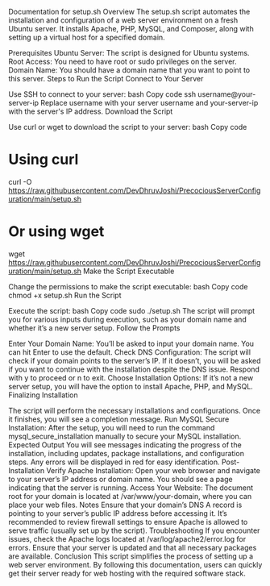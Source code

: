 Documentation for setup.sh
Overview
The setup.sh script automates the installation and configuration of a web server environment on a fresh Ubuntu server. It installs Apache, PHP, MySQL, and Composer, along with setting up a virtual host for a specified domain.

Prerequisites
Ubuntu Server: The script is designed for Ubuntu systems.
Root Access: You need to have root or sudo privileges on the server.
Domain Name: You should have a domain name that you want to point to this server.
Steps to Run the Script
Connect to Your Server

Use SSH to connect to your server:
bash
Copy code
ssh username@your-server-ip
Replace username with your server username and your-server-ip with the server's IP address.
Download the Script

Use curl or wget to download the script to your server:
bash
Copy code
# Using curl
curl -O https://raw.githubusercontent.com/DevDhruvJoshi/PrecociousServerConfiguration/main/setup.sh

# Or using wget
wget https://raw.githubusercontent.com/DevDhruvJoshi/PrecociousServerConfiguration/main/setup.sh
Make the Script Executable

Change the permissions to make the script executable:
bash
Copy code
chmod +x setup.sh
Run the Script

Execute the script:
bash
Copy code
sudo ./setup.sh
The script will prompt you for various inputs during execution, such as your domain name and whether it’s a new server setup.
Follow the Prompts

Enter Your Domain Name: You’ll be asked to input your domain name. You can hit Enter to use the default.
Check DNS Configuration: The script will check if your domain points to the server’s IP. If it doesn’t, you will be asked if you want to continue with the installation despite the DNS issue. Respond with y to proceed or n to exit.
Choose Installation Options: If it’s not a new server setup, you will have the option to install Apache, PHP, and MySQL.
Finalizing Installation

The script will perform the necessary installations and configurations. Once it finishes, you will see a completion message.
Run MySQL Secure Installation: After the setup, you will need to run the command mysql_secure_installation manually to secure your MySQL installation.
Expected Output
You will see messages indicating the progress of the installation, including updates, package installations, and configuration steps.
Any errors will be displayed in red for easy identification.
Post-Installation
Verify Apache Installation: Open your web browser and navigate to your server’s IP address or domain name. You should see a page indicating that the server is running.
Access Your Website: The document root for your domain is located at /var/www/your-domain, where you can place your web files.
Notes
Ensure that your domain’s DNS A record is pointing to your server’s public IP address before accessing it.
It’s recommended to review firewall settings to ensure Apache is allowed to serve traffic (usually set up by the script).
Troubleshooting
If you encounter issues, check the Apache logs located at /var/log/apache2/error.log for errors.
Ensure that your server is updated and that all necessary packages are available.
Conclusion
This script simplifies the process of setting up a web server environment. By following this documentation, users can quickly get their server ready for web hosting with the required software stack.
